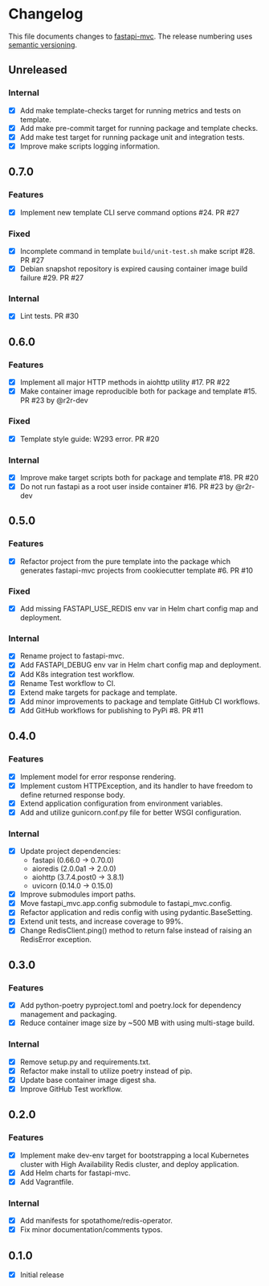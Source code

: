 # Changelog

This file documents changes to [fastapi-mvc](https://github.com/rszamszur/fastapi-mvc). The release numbering uses [semantic versioning](http://semver.org).

## Unreleased

### Internal

- [x] Add make template-checks target for running metrics and tests on template.
- [x] Add make pre-commit target for running package and template checks.
- [x] Add make test target for running package unit and integration tests.
- [x] Improve make scripts logging information.

## 0.7.0

### Features

- [x] Implement new template CLI serve command options #24. PR #27

### Fixed

- [x] Incomplete command in template `build/unit-test.sh` make script #28. PR #27
- [x] Debian snapshot repository is expired causing container image build failure #29. PR #27

### Internal

- [x] Lint tests. PR #30

## 0.6.0

### Features

- [x] Implement all major HTTP methods in aiohttp utility #17. PR #22
- [x] Make container image reproducible both for package and template #15. PR #23 by @r2r-dev

### Fixed

- [x] Template style guide: W293 error. PR #20

### Internal

- [x] Improve make target scripts both for package and template #18. PR #20
- [x] Do not run fastapi as a root user inside container #16. PR #23 by @r2r-dev

## 0.5.0

### Features

- [x] Refactor project from the pure template into the package which generates fastapi-mvc projects from cookiecutter template #6. PR #10

### Fixed

- [x] Add missing FASTAPI_USE_REDIS env var in Helm chart config map and deployment.

### Internal

- [x] Rename project to fastapi-mvc.
- [x] Add FASTAPI_DEBUG env var in Helm chart config map and deployment.
- [x] Add K8s integration test workflow.
- [x] Rename Test workflow to CI.
- [x] Extend make targets for package and template.
- [x] Add minor improvements to package and template GitHub CI workflows.
- [x] Add GitHub workflows for publishing to PyPi #8. PR #11

## 0.4.0

### Features

- [x] Implement model for error response rendering.
- [x] Implement custom HTTPException, and its handler to have freedom to define returned response body.
- [x] Extend application configuration from environment variables.
- [x] Add and utilize gunicorn.conf.py file for better WSGI configuration.

### Internal

- [x] Update project dependencies:
  * fastapi (0.66.0 -> 0.70.0)
  * aioredis (2.0.0a1 -> 2.0.0)
  * aiohttp (3.7.4.post0 -> 3.8.1)
  * uvicorn (0.14.0 -> 0.15.0)
- [x] Improve submodules import paths.
- [x] Move fastapi_mvc.app.config submodule to fastapi_mvc.config.
- [x] Refactor application and redis config with using pydantic.BaseSetting.
- [x] Extend unit tests, and increase coverage to 99%.
- [x] Change RedisClient.ping() method to return false instead of raising an RedisError exception.

## 0.3.0

### Features

- [x] Add python-poetry pyproject.toml and poetry.lock for dependency management and packaging.
- [x] Reduce container image size by ~500 MB with using multi-stage build.

### Internal

- [x] Remove setup.py and requirements.txt.
- [x] Refactor make install to utilize poetry instead of pip.
- [x] Update base container image digest sha.
- [x] Improve GitHub Test workflow.

## 0.2.0

### Features

- [x] Implement make dev-env target for bootstrapping a local Kubernetes cluster with High Availability Redis cluster, and deploy application.
- [x] Add Helm charts for fastapi-mvc.
- [x] Add Vagrantfile.

### Internal

- [x] Add manifests for spotathome/redis-operator.
- [x] Fix minor documentation/comments typos.

## 0.1.0

- [X] Initial release
